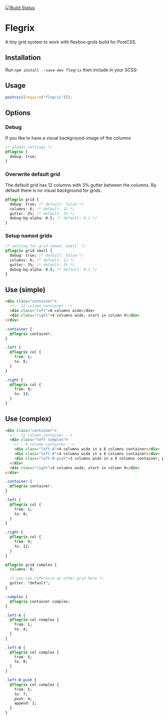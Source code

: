 [![Build Status](https://travis-ci.org/signalwerk/flegrix.svg?branch=master)](https://travis-ci.org/signalwerk/flegrix)

# Flegrix

A tiny grid system to work with flexbox-grids build for PostCSS.

## Installation

Run `npm install --save-dev flegrix` then include in your SCSS:

## Usage

```js
postcss([require("flegrix")]);
```

## Options

### Debug

If you like to have a visual background-image of the columns

```css
/* global settings */
@flegrix {
  debug: true;
}
```

### Overwrite default grid

The default grid has 12 columns with 3% gutter between the columns. By default there is no visual background for grids.

```css
@flegrix grid {
  debug: true; /* default: false */
  columns: 6; /* default: 12 */
  gutter: 2%; /* default: 3% */
  debug-bg-alpha: 0.5; /* default: 0.1 */
}
```

### Setup named grids

```css
/* setting for grid named 'small' */
@flegrix grid small {
  debug: true; /* default: false */
  columns: 6; /* default: 12 */
  gutter: 2%; /* default: 3% */
  debug-bg-alpha: 0.5; /* default: 0.1 */
}
```

## Use (simple)

```HTML
<div class="container">
  <!-- 12 column container -->
  <div class="left">8 columns wide</div>
  <div class="right">4 columns wide, start in column 9</div>
</div>
```

```css
.container {
  @flegrix container;
}

.left {
  @flegrix col {
    from: 1;
    to: 8;
  }
}

.right {
  @flegrix col {
    from: 9;
    to: 12;
  }
}
```

## Use (complex)

```HTML
<div class="container">
  <!-- 12 column container -->
  <div class="left complex">
    <!-- 8 column container -->
    <div class="left-A">4 columns wide in a 8 columns container</div>
    <div class="left-B">4 columns wide in a 8 columns container</div>
    <div class="left-B-push">3 columns wide in a 8 columns container, push 4 columns, append 1 column</div>
  </div>
  <div class="right">4 columns wide, start in column 9</div>
</div>
```

```css
.container {
  @flegrix container;
}

.left {
  @flegrix col {
    from: 1;
    to: 8;
  }
}

.right {
  @flegrix col {
    from: 9;
    to: 12;
  }
}

@flegrix grid complex {
  columns: 8;

  /* you can reference an other grid here */
  gutter: "default";
}

.complex {
  @flegrix container complex;
}

.left-A {
  @flegrix col complex {
    from: 1;
    to: 4;
  }
}

.left-B {
  @flegrix col complex {
    from: 5;
    to: 8;
  }
}

.left-B-push {
  @flegrix col complex {
    from: 5;
    to: 7;
    push: 4;
    append: 1;
  }
}
```
